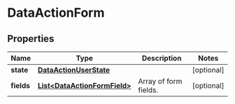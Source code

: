 # DataActionForm

## Properties
Name | Type | Description | Notes
------------ | ------------- | ------------- | -------------
**state** | [**DataActionUserState**](DataActionUserState.md) |  |  [optional]
**fields** | [**List&lt;DataActionFormField&gt;**](DataActionFormField.md) | Array of form fields. |  [optional]
